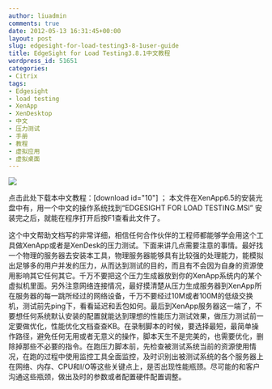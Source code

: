 ```yaml
---
author: liuadmin
comments: true
date: 2012-05-13 16:31:45+00:00
layout: post
slug: edgesight-for-load-testing3-8-1user-guide
title: EdgeSight for Load Testing3.8.1中文教程
wordpress_id: 51651
categories:
- Citrix
tags:
- Edgesight
- load testing
- XenApp
- XenDesktop
- 中文
- 压力测试
- 手册
- 教程
- 虚拟应用
- 虚拟桌面
---
```


[![](http://cdn1.martinliu.cn/wp-content/uploads/2012/05/架构.png)](http://martinliu.cn/2012/05/edgesight-for-load-testing3-8-1user-guide.html/%e6%9e%b6%e6%9e%84)

点击此处下载本中文教程：[download id="10"] ； 本文件在XenApp6.5的安装光盘中有，用一个中文的操作系统找到“EDGESIGHT FOR LOAD TESTING.MSI” 安装完之后，就能在程序打开后按F1查看此文件了。

这个中文帮助文档写的非常详细，相信任何合作伙伴的工程师都能够学会用这个工具做XenApp或者是XenDesk的压力测试。下面来讲几点需要注意的事情。最好找一个物理的服务器去安装本工具，物理服务器能够具有比较强的处理能力，能模拟出足够多的用户并发的压力，从而达到测试的目的，而且有不会因为自身的资源使用影响其它任何其它。千万不要把这个压力生成器放到你的XenApp系统内的某个虚拟机里面。另外注意网络连接情况，最好摸清楚从压力生成服务器到XenApp所在服务器的每一跳所经过的网络设备，千万不要经过10M或者100M的低级交换机，测试前先ping下，看看延迟和丢包如何。最后到XenApp服务器这一端了，不要想任何系统默认安装的配置就能达到理想的性能压力测试效果，做压力测试前一定要做优化，性能优化文档查查KB。在录制脚本的时候，要选择最短，最简单操作路径，避免任何无用或者无意义的操作，脚本天生不是完美的，也需要优化，删除掉那些不必要的指令。在跑压力脚本前，先检查被测试系统当前的资源使用情况，在跑的过程中使用监控工具全面监控，及时识别出被测试系统的各个服务器上在网络、内存、CPU和I/O等这些关键点上，是否出现性能瓶颈。尽可能的和客户沟通这些瓶颈，做出及时的参数或者配置硬件配置调整。
